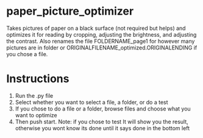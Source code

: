 # paper_picture_optimizer
Takes pictures of paper on a black surface (not required but helps) and optimizes it for reading by cropping, adjusting the brightness, and adjusting the contrast. Also renames the file FOLDERNAME_page1 for however many pictures are in folder or ORIGINALFILENAME_optimized.ORIGINALENDING if you chose a file. 

# Instructions
1) Run the .py file
2) Select whether you want to select a file, a folder, or do a test
3) If you chose to do a file or a folder, browse files and choose what you want to optimize
4) Then push start.
Note: if you chose to test It will show you the result, otherwise you wont know its done until it says done in the bottom left


